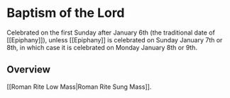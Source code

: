 # Baptism of the Lord

Celebrated on the first Sunday after January 6th (the traditional date of [[Epiphany]]), unless [[Epiphany]] is celebrated on Sunday January 7th or 8th, in which case it is celebrated on Monday January 8th or 9th.

## Overview
[[Roman Rite Low Mass|Roman Rite Sung Mass]].
